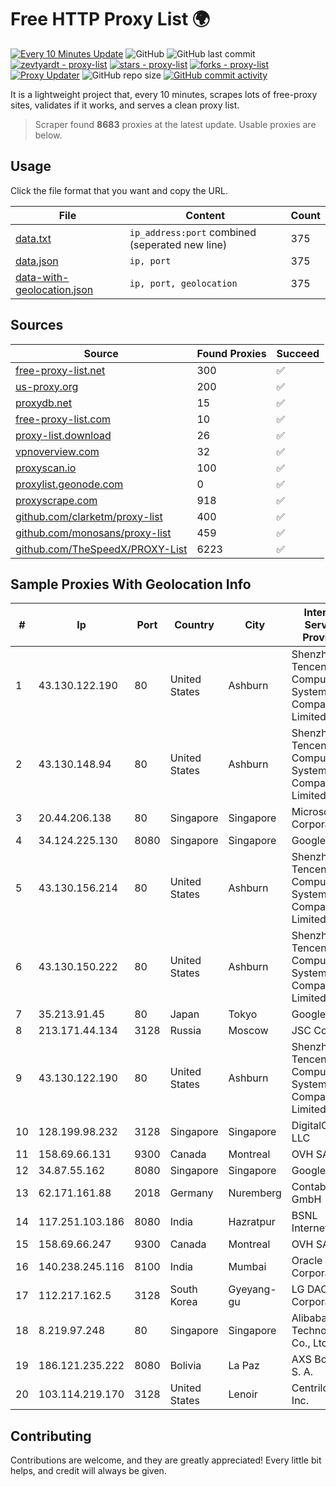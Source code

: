 
# Free HTTP Proxy List 🌍

[![Every 10 Minutes Update](https://github.com/mertguvencli/http-proxy-list/actions/workflows/main.yml/badge.svg?branch=main)](https://github.com/mertguvencli/http-proxy-list/actions/workflows/main.yml)
![GitHub](https://img.shields.io/github/license/mertguvencli/http-proxy-list)
![GitHub last commit](https://img.shields.io/github/last-commit/mertguvencli/http-proxy-list)
[![zevtyardt - proxy-list](https://img.shields.io/static/v1?label=zevtyardt&message=proxy-list&color=blue&logo=github)](https://github.com/zevtyardt/proxy-list "Go to GitHub repo")
[![stars - proxy-list](https://img.shields.io/github/stars/zevtyardt/proxy-list?style=social)](https://github.com/zevtyardt/proxy-list)
[![forks - proxy-list](https://img.shields.io/github/forks/zevtyardt/proxy-list?style=social)](https://github.com/zevtyardt/proxy-list)
[![Proxy Updater](https://github.com/zevtyardt/proxy-list/workflows/Proxy%20Updater/badge.svg)](https://github.com/zevtyardt/proxy-list/actions?query=workflow:"Proxy+Updater")
![GitHub repo size](https://img.shields.io/github/repo-size/zevtyardt/proxy-list)
[![GitHub commit activity](https://img.shields.io/github/commit-activity/m/zevtyardt/proxy-list?logo=commits)](https://github.com/zevtyardt/proxy-list/commits/main)

It is a lightweight project that, every 10 minutes, scrapes lots of free-proxy sites, validates if it works, and serves a clean proxy list.

> Scraper found **8683** proxies at the latest update. Usable proxies are below.

## Usage

Click the file format that you want and copy the URL.

|File|Content|Count|
|----|-------|-----|
|[data.txt](https://raw.githubusercontent.com/mertguvencli/http-proxy-list/main/proxy-list/data.txt)|`ip_address:port` combined (seperated new line)|375|
|[data.json](https://raw.githubusercontent.com/mertguvencli/http-proxy-list/main/proxy-list/data.json)|`ip, port`|375|
|[data-with-geolocation.json](https://raw.githubusercontent.com/mertguvencli/http-proxy-list/main/proxy-list/data-with-geolocation.json)|`ip, port, geolocation`|375|

## Sources

|Source|Found Proxies|Succeed|
|------|-------------|-------|
|[free-proxy-list.net](https://free-proxy-list.net)|300|✅|
|[us-proxy.org](https://www.us-proxy.org)|200|✅|
|[proxydb.net](http://proxydb.net)|15|✅|
|[free-proxy-list.com](https://free-proxy-list.com/?page=&port=&type%5B%5D=http&type%5B%5D=https&up_time=0&search=Search)|10|✅|
|[proxy-list.download](https://www.proxy-list.download/HTTP)|26|✅|
|[vpnoverview.com](https://vpnoverview.com/privacy/anonymous-browsing/free-proxy-servers)|32|✅|
|[proxyscan.io](https://www.proxyscan.io)|100|✅|
|[proxylist.geonode.com](https://proxylist.geonode.com/api/proxy-list?limit=300&page=1&sort_by=lastChecked&sort_type=desc&protocols=http,https)|0|✅|
|[proxyscrape.com](https://api.proxyscrape.com/v2/?request=displayproxies&protocol=http&timeout=10000&country=all&ssl=all&anonymity=all)|918|✅|
|[github.com/clarketm/proxy-list](https://raw.githubusercontent.com/clarketm/proxy-list/master/proxy-list-raw.txt)|400|✅|
|[github.com/monosans/proxy-list](https://raw.githubusercontent.com/monosans/proxy-list/main/proxies/http.txt)|459|✅|
|[github.com/TheSpeedX/PROXY-List](https://raw.githubusercontent.com/TheSpeedX/PROXY-List/master/http.txt)|6223|✅|


## Sample Proxies With Geolocation Info

|#|Ip|Port|Country|City|Internet Service Provider|
|-|--|----|-------|----|-------------------------|
|1|43.130.122.190|80|United States|Ashburn|Shenzhen Tencent Computer Systems Company Limited|
|2|43.130.148.94|80|United States|Ashburn|Shenzhen Tencent Computer Systems Company Limited|
|3|20.44.206.138|80|Singapore|Singapore|Microsoft Corporation|
|4|34.124.225.130|8080|Singapore|Singapore|Google LLC|
|5|43.130.156.214|80|United States|Ashburn|Shenzhen Tencent Computer Systems Company Limited|
|6|43.130.150.222|80|United States|Ashburn|Shenzhen Tencent Computer Systems Company Limited|
|7|35.213.91.45|80|Japan|Tokyo|Google LLC|
|8|213.171.44.134|3128|Russia|Moscow|JSC Comcor|
|9|43.130.122.190|80|United States|Ashburn|Shenzhen Tencent Computer Systems Company Limited|
|10|128.199.98.232|3128|Singapore|Singapore|DigitalOcean, LLC|
|11|158.69.66.131|9300|Canada|Montreal|OVH SAS|
|12|34.87.55.162|8080|Singapore|Singapore|Google LLC|
|13|62.171.161.88|2018|Germany|Nuremberg|Contabo GmbH|
|14|117.251.103.186|8080|India|Hazratpur|BSNL Internet|
|15|158.69.66.247|9300|Canada|Montreal|OVH SAS|
|16|140.238.245.116|8100|India|Mumbai|Oracle Corporation|
|17|112.217.162.5|3128|South Korea|Gyeyang-gu|LG DACOM Corporation|
|18|8.219.97.248|80|Singapore|Singapore|Alibaba (US) Technology Co., Ltd.|
|19|186.121.235.222|8080|Bolivia|La Paz|AXS Bolivia S. A.|
|20|103.114.219.170|3128|United States|Lenoir|Centrilogic, Inc.|



## Contributing

Contributions are welcome, and they are greatly appreciated! Every
little bit helps, and credit will always be given.

